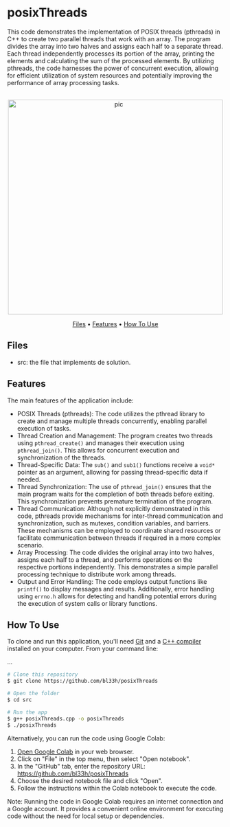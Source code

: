 # posixThreads
This code demonstrates the implementation of POSIX threads (pthreads) in C++ to create two parallel threads that work with an array. The program divides the array into two halves and assigns each half to a separate thread. Each thread independently processes its portion of the array, printing the elements and calculating the sum of the processed elements. By utilizing pthreads, the code harnesses the power of concurrent execution, allowing for efficient utilization of system resources and potentially improving the performance of array processing tasks.

<p align="center">
  <br>
  <img src="https://www.science.smith.edu/~nhowe/262/oldlabs/img/threads.png" alt="pic" width="500">
  <br>
</p>
<p align="center" >
  <a href="#Files">Files</a> •
  <a href="#Features">Features</a> •
  <a href="#how-to-use">How To Use</a> 
</p>

## Files

- src: the file that implements de solution.

## Features
The main features of the application include:
- POSIX Threads (pthreads): The code utilizes the pthread library to create and manage multiple threads concurrently, enabling parallel execution of tasks.
- Thread Creation and Management: The program creates two threads using `pthread_create()` and manages their execution using `pthread_join()`. This allows for concurrent execution and synchronization of the threads.
- Thread-Specific Data: The `sub()` and `sub1()` functions receive a `void*` pointer as an argument, allowing for passing thread-specific data if needed.
- Thread Synchronization: The use of `pthread_join()` ensures that the main program waits for the completion of both threads before exiting. This synchronization prevents premature termination of the program.
- Thread Communication: Although not explicitly demonstrated in this code, pthreads provide mechanisms for inter-thread communication and synchronization, such as mutexes, condition variables, and barriers. These mechanisms can be employed to coordinate shared resources or facilitate communication between threads if required in a more complex scenario.
- Array Processing: The code divides the original array into two halves, assigns each half to a thread, and performs operations on the respective portions independently. This demonstrates a simple parallel processing technique to distribute work among threads.
- Output and Error Handling: The code employs output functions like `printf()` to display messages and results. Additionally, error handling using `errno.h` allows for detecting and handling potential errors during the execution of system calls or library functions.


## How To Use
To clone and run this application, you'll need [Git](https://git-scm.com) and a [C++ compiler](https://www.fdi.ucm.es/profesor/luis/fp/devtools/mingw.html) installed on your computer. From your command line:

...
```bash
# Clone this repository
$ git clone https://github.com/bl33h/posixThreads

# Open the folder
$ cd src

# Run the app
$ g++ posixThreads.cpp -o posixThreads
$ ./posixThreads
```

Alternatively, you can run the code using Google Colab:
1. [Open Google Colab](https://colab.research.google.com) in your web browser.
2. Click on "File" in the top menu, then select "Open notebook".
3. In the "GitHub" tab, enter the repository URL: https://github.com/bl33h/posixThreads
4. Choose the desired notebook file and click "Open".
5. Follow the instructions within the Colab notebook to execute the code.

Note: Running the code in Google Colab requires an internet connection and a Google account. It provides a convenient online environment for executing code without the need for local setup or dependencies.
